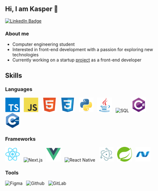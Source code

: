 ## Hi, I am Kasper 👋

<a href="https://www.linkedin.com/in/kasper-nilssen/"><img src="https://img.shields.io/badge/LinkedIn-blue?style=for-the-badge&logo=linkedin&logoColor=white" alt="LinkedIn Badge"></a>

</p>

### About me

- Computer engineering student
- Interested in front-end development with a passion for exploring new technologies
- Currently working on a startup <a href="https://ttslabs.ai">project</a> as a front-end developer

## Skills

### Languages

<p>
<img src="https://github.com/devicons/devicon/blob/master/icons/typescript/typescript-original.svg" title="Typescript" **alt="Typescript" height="48"/>&nbsp;&nbsp;
<img src="https://github.com/devicons/devicon/blob/master/icons/javascript/javascript-original.svg" title="Javascript" **alt="Javascript" height="48"/>&nbsp;&nbsp;
<img src="https://github.com/devicons/devicon/blob/master/icons/html5/html5-original.svg" title="HTML5" **alt="HTML5" height="48"/>&nbsp;&nbsp;
<img src="https://github.com/devicons/devicon/blob/master/icons/css3/css3-original.svg" title="CSS3" **alt="CSS3" height="48"/>&nbsp;&nbsp;
<img src="https://github.com/devicons/devicon/blob/master/icons/python/python-original.svg" title="Python" **alt="Python" height="48"/>&nbsp;&nbsp;
<img src="https://github.com/devicons/devicon/blob/master/icons/java/java-original.svg" title="Java" **alt="Java" height="48"/>&nbsp;&nbsp;
<img src="https://www.svgrepo.com/show/255832/sql.svg" title="SQL" **alt="SQL" height="48"/>&nbsp;
<img src="https://github.com/devicons/devicon/blob/master/icons/csharp/csharp-original.svg" title="C#" **alt="C#" height="48"/>&nbsp;&nbsp;
<img src="https://github.com/devicons/devicon/blob/master/icons/cplusplus/cplusplus-original.svg" title="C++" **alt="C++" height="48"/>&nbsp;&nbsp;
</p>

### Frameworks

<p>
<img src="https://github.com/devicons/devicon/blob/master/icons/react/react-original.svg" title="React" **alt="React" height="48"/>&nbsp;&nbsp;
<img src="https://seekicon.com/free-icon-download/next-js_1.svg" title="Next.js" **alt="Next.js" height="48"/>&nbsp;&nbsp;
<img src="https://github.com/devicons/devicon/blob/master/icons/vuejs/vuejs-original.svg" title="Vue" **alt="Vue" height="48"/>&nbsp;&nbsp;
<img src="https://raw.githubusercontent.com/kristerkari/react-native-svg-transformer/HEAD/images/react-native-logo.png" title="React Native" **alt="React Native" height="48"/>&nbsp;&nbsp;
<img src="https://github.com/devicons/devicon/blob/master/icons/electron/electron-original.svg" title="Electron" **alt="Electron" height="48"/>&nbsp;&nbsp;
<img src="https://github.com/devicons/devicon/blob/master/icons/spring/spring-original.svg" title="Spring" **alt="Spring" height="48"/>&nbsp;&nbsp;
<img src="https://github.com/devicons/devicon/blob/master/icons/dot-net/dot-net-original.svg" title="ASP.NET" **alt="ASP.NET" height="48"/>&nbsp;&nbsp;
</p>

### Tools

<p>
<img src="https://iconape.com/wp-content/png_logo_vector/figma-logo.png" title="Figma" **alt="Figma" height="48"/>&nbsp;&nbsp;
<img src="https://raw.githubusercontent.com/detain/svg-logos/master/svg/github-1.svg" title="Github" **alt="Github" height="48"/>&nbsp;&nbsp;
<img src="https://i0.wp.com/leeno.org/wp-content/uploads/2018/06/GitLab_Logo.svg_.png?fit=960%2C887&ssl=1" title="GitLab" **alt="GitLab" height="48"/>&nbsp;&nbsp;
</p>
